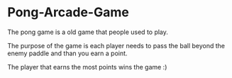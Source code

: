 # Pong-Arcade-Game

The pong game is a old game that people used to play.

The purpose of the game is each player needs to pass the ball beyond the enemy paddle and than you earn a point.

The player that earns the most points wins the game :)